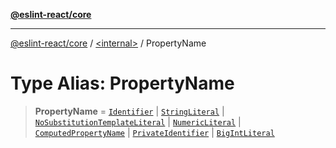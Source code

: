 [**@eslint-react/core**](../../README.md)

***

[@eslint-react/core](../../README.md) / [\<internal\>](../README.md) / PropertyName

# Type Alias: PropertyName

> **PropertyName** = [`Identifier`](../interfaces/Identifier-1.md) \| [`StringLiteral`](../interfaces/StringLiteral-1.md) \| [`NoSubstitutionTemplateLiteral`](../interfaces/NoSubstitutionTemplateLiteral.md) \| [`NumericLiteral`](../interfaces/NumericLiteral.md) \| [`ComputedPropertyName`](../interfaces/ComputedPropertyName.md) \| [`PrivateIdentifier`](../interfaces/PrivateIdentifier-1.md) \| [`BigIntLiteral`](../interfaces/BigIntLiteral-1.md)
